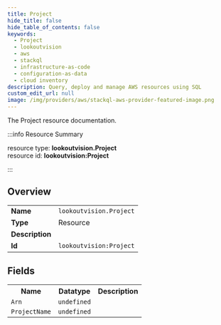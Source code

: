 ```yaml
---
title: Project
hide_title: false
hide_table_of_contents: false
keywords:
  - Project
  - lookoutvision
  - aws
  - stackql
  - infrastructure-as-code
  - configuration-as-data
  - cloud inventory
description: Query, deploy and manage AWS resources using SQL
custom_edit_url: null
image: /img/providers/aws/stackql-aws-provider-featured-image.png
---
```

The Project resource documentation.

:::info Resource Summary

<div class="row">
<div class="providerDocColumn">
<span>resource type:&nbsp;<b>lookoutvision.Project</b></span><br />
<span>resource id:&nbsp;<b>lookoutvision:Project</b></span><br />
</div>
</div>

:::

## Overview
<table><tbody>
<tr><td><b>Name</b></td><td><code>lookoutvision.Project</code></td></tr>
<tr><td><b>Type</b></td><td>Resource</td></tr>
<tr><td><b>Description</b></td><td></td></tr>
<tr><td><b>Id</b></td><td><code>lookoutvision:Project</code></td></tr>
</tbody></table>

## Fields
<table><tbody>
<tr><th>Name</th><th>Datatype</th><th>Description</th></tr>
<tr><td><code>Arn</code></td><td><code>undefined</code></td><td></td></tr><tr><td><code>ProjectName</code></td><td><code>undefined</code></td><td></td></tr>
</tbody></table>